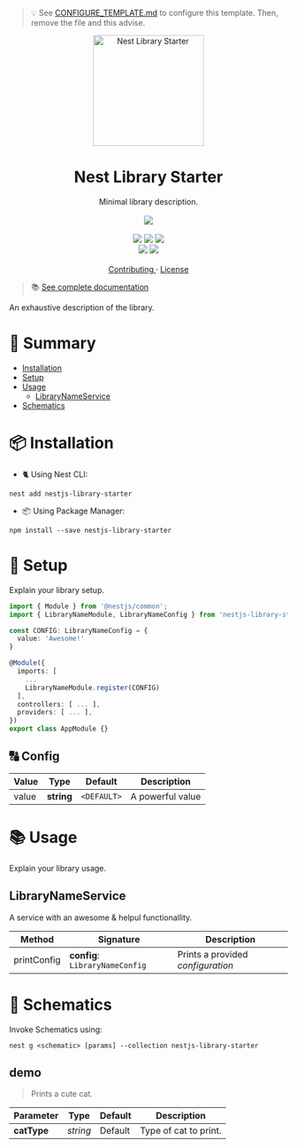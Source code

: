 > :bulb: See [CONFIGURE_TEMPLATE.md](./CONFIGURE_TEMPLATE) to configure this template. Then, remove the file and this advise.

<p align="center">
  <img src="https://d33wubrfki0l68.cloudfront.net/49c2be6f2607b5c12dd27f8ecc8521723447975d/f05c5/logo-small.cbbeba89.svg" alt="Nest Library Starter" width="200" height="200">
</p>

<h1 align="center"> Nest Library Starter </h1>

<p align="center">
  Minimal library description.
  <br>
  <br>
  <img src="https://github.com/rjlopezdev/nestjs-lib-starter/workflows/Build%20Library%20and%20Schematics/badge.svg">
  <br>
  <br>
  <img src="https://badge.fury.io/js/nestjs-library-starter.svg">
  <img src="https://img.shields.io/badge/maintainer-rjlopezdev-orange.svg?link=https://github.com/rjlopezdev">
  <img src="https://img.shields.io/badge/license-MIT-green.svg">
  <br>
  <img src="https://img.shields.io/badge/nest%20add-compatible-green.svg">
  <img src="https://img.shields.io/badge/%20%20%F0%9F%93%A6%F0%9F%9A%80-semantic--release-e10079.svg">
  <br>
  <br>
  <a href="CONTRIBUTING.md"> Contributing </a>
  ·
  <a href="LICENSE"> License </a>
</p>

> :books: [See complete documentation](https://rjlopezdev.github.io/nestjs-lib-starter/)

An exhaustive description of the library.

# :notebook: Summary

* [Installation](#installation)
* [Setup](#setup)
* [Usage](#usage)
  * [LibraryNameService](#librarynameservice)
* [Schematics](#schematics)

# :package: Installation

* :cat2: Using Nest CLI:

```
nest add nestjs-library-starter
```
* :package: Using Package Manager: 
```
npm install --save nestjs-library-starter
```

# :wrench: Setup

Explain your library setup.

```typescript
import { Module } from '@nestjs/common';
import { LibraryNameModule, LibraryNameConfig } from 'nestjs-library-starter';

const CONFIG: LibraryNameConfig = {
  value: 'Awesome!'
}

@Module({
  imports: [
    ...
    LibraryNameModule.register(CONFIG)
  ],
  controllers: [ ... ],
  providers: [ ... ],
})
export class AppModule {}
```

## :capital_abcd: Config

| Value | Type | Default | Description |
| --- | --- | --- | --- |
| value | __string__ | `<DEFAULT>` | A powerful value |

# :books: Usage

Explain your library usage.

## LibraryNameService

A service with an awesome & helpul functionallity.

| Method | Signature | Description |
| --- | --- | --- |
printConfig | __config__: `LibraryNameConfig` | Prints a provided _configuration_ |

# :art: Schematics

Invoke Schematics using:

```
nest g <schematic> [params] --collection nestjs-library-starter
```

## demo

> Prints a cute cat.

| Parameter | Type | Default | Description |
| --- | --- | --- | --- |
| __catType__ | _string_ | Default | Type of cat to print.
